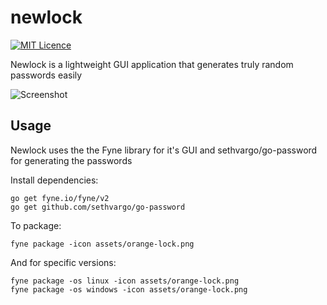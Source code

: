 # newlock
[![MIT Licence](https://img.shields.io/badge/License-MIT-blue)](https://opensource.org/licenses/mit-license.php)

Newlock is a lightweight GUI application that generates truly random passwords easily

![Screenshot](https://user-images.githubusercontent.com/83633399/166413118-7d90a731-501d-447f-8f39-6babcde12184.png)

## Usage
Newlock uses the the Fyne library for it's GUI and sethvargo/go-password for generating the passwords

Install dependencies:
```
go get fyne.io/fyne/v2
go get github.com/sethvargo/go-password
```
To package:
```
fyne package -icon assets/orange-lock.png
```

And for specific versions:
```
fyne package -os linux -icon assets/orange-lock.png
fyne package -os windows -icon assets/orange-lock.png
```
